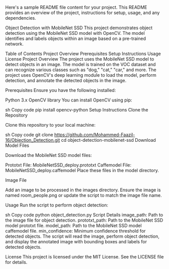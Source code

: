 Here's a sample README file content for your project. This README provides an overview of the project, instructions for setup, usage, and any dependencies.

Object Detection with MobileNet SSD
This project demonstrates object detection using the MobileNet SSD model with OpenCV. The model identifies and labels objects within an image based on a pre-trained network.

Table of Contents
Project Overview
Prerequisites
Setup Instructions
Usage
License
Project Overview
The project uses the MobileNet SSD model to detect objects in an image. The model is trained on the VOC dataset and can recognize various classes such as "dog," "cat," "car," and more. The project uses OpenCV's deep learning module to load the model, perform detection, and annotate the detected objects in the image.

Prerequisites
Ensure you have the following installed:

Python 3.x
OpenCV library
You can install OpenCV using pip:

sh
Copy code
pip install opencv-python
Setup Instructions
Clone the Repository

Clone this repository to your local machine:

sh
Copy code
git clone https://github.com/Mohammed-Faazil-16/Objection_Detection.git
cd object-detection-mobilenet-ssd
Download Model Files

Download the MobileNet SSD model files:

Prototxt File: MobileNetSSD_deploy.prototxt
Caffemodel File: MobileNetSSD_deploy.caffemodel
Place these files in the model directory.

Image File

Add an image to be processed in the images directory. Ensure the image is named room_people.png or update the script to match the image file name.

Usage
Run the script to perform object detection:

sh
Copy code
python object_detection.py
Script Details
image_path: Path to the image file for object detection.
prototxt_path: Path to the MobileNet SSD model prototxt file.
model_path: Path to the MobileNet SSD model caffemodel file.
min_confidence: Minimum confidence threshold for detected objects.
The script will read the image, perform object detection, and display the annotated image with bounding boxes and labels for detected objects.

License
This project is licensed under the MIT License. See the LICENSE file for details.
